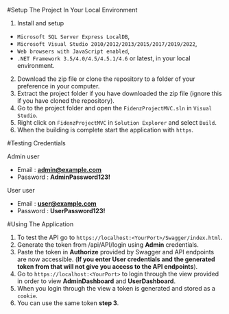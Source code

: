 #Setup The Project In Your Local Environment

1. Install and setup
  - `Microsoft SQL Server Express LocalDB`,
  - `Microsoft Visual Studio 2010/2012/2013/2015/2017/2019/2022`,
  - `Web browsers with JavaScript enabled`,
  - `.NET Framework 3.5/4.0/4.5/4.5.1/4.6` or latest,
   in your local environment.
2. Download the zip file or clone the repository to a folder of your preference in your computer.
3. Extract the project folder if you have downloaded the zip file (ignore this if you have cloned the repository).
4. Go to the project folder and open the `FidenzProjectMVC.sln` in `Visual Studio`.
5. Right click on `FidenzProjectMVC` in `Solution Explorer` and select `Build`.
6. When the building is complete start the application with `https`.


#Testing Credentials

Admin user
  - Email : **admin@example.com**
  - Password : **AdminPassword123!**
    
User user
  - Email : **user@example.com**
  - Password : **UserPassword123!**

#Using The Application

1. To test the API go to `https://localhost:<YourPort>/Swagger/index.html`.
2. Generate the token from /api/API/login using **Admin** credentials.
3. Paste the token in **Authorize** provided by Swagger and API endpoints are now accessible.
   (**If you enter User credentials and the generated token from that will not give you access to the API endpoints**).
4. Go to `https://localhost:<YourPort>` to login through the view provided in order to view **AdminDashboard** and **UserDashboard**.
5. When you login through the view a token is generated and stored as a `cookie`.
6. You can use the same token **step 3**.

